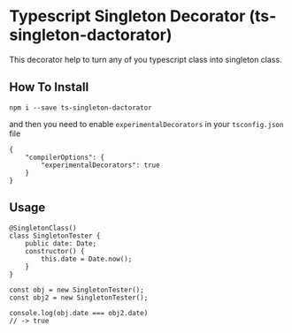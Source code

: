# Typescript Singleton Decorator (ts-singleton-dactorator)

This decorator help to turn any of you typescript class into singleton class.

## How To Install

```
npm i --save ts-singleton-dactorator
```

and then you need to enable `experimentalDecorators` in your `tsconfig.json` file

```
{
    "compilerOptions": {
        "experimentalDecorators": true
    }
}
```

## Usage

```
@SingletonClass()
class SingletonTester {
    public date: Date;
    constructor() {
        this.date = Date.now();
    }
}

const obj = new SingletonTester();
const obj2 = new SingletonTester();

console.log(obj.date === obj2.date)
// -> true
```
